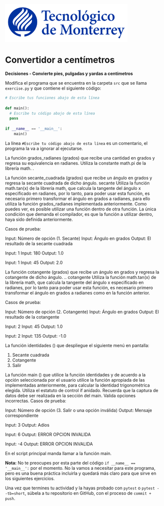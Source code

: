 ![Tec de Monterrey](../../images/logotecmty.png)
# Convertidor a centímetros
**Decisiones - Convierte pies, pulgadas y yardas a centímetros**

Modifica el programa que se encuentra en la carpeta `src` que se llama
`exercise.py` y que contiene el siguiente código:

```python
# Escribe tus funciones abajo de esta línea

def main():
  # Escribe tu código abajo de esta línea
  pass

if __name__ == '__main__':
    main()
```
La línea `#Escribe tu código abajo de esta línea` es un comentario,
el programa la va a ignorar al ejecutarse.

La función grados_radianes (grados) que recibe una cantidad en grados y regresa su equivalencia en radianes. Utiliza la constante math.pi de la librería math.
.

La función secante_cuadrada (grados) que recibe un ángulo en grados y regresa la secante cuadrada de dicho ángulo. 
secante
Utiliza la función math.tan(x) de la librería math, que calcula la tangente del ángulo x especificado en radianes, por lo tanto, para poder usar esta función, es necesario primero transformar el ángulo en grados a radianes, para ello utiliza la función grados_radianes implementada anteriormente. Como puedes ver, es posible utilizar una función dentro de otra función. La única condición que demanda el compilador, es que la función a utilizar dentro, haya sido definida anteriormente. 

Casos de prueba:

Input: Número de opción (1. Secante)
Input: Ángulo en grados
Output: El resultado de la secante cuadrada

Input: 1
Input: 180
Output: 1.0

Input: 1
Input: 45
Output: 2.0

La función cotangente (grados) que recibe un ángulo en grados y regresa la cotangente de dicho ángulo.  ..
cotangente
Utiliza la función math.tan(x) de la librería math, que calcula la tangente del ángulo x especificado en radianes, por lo tanto para poder usar esta función, es necesario primero transformar el ángulo en grados a radianes como en la función anterior.

Casos de prueba:

Input: Número de opción (2. Cotangente)
Input: Ángulo en grados
Output: El resultado de la cotangente

Input: 2
Input: 45
Output: 1.0

Input: 2
Input: 135
Output: -1.0

La función identidades () que despliegue el siguiente menú en pantalla:
1. Secante cuadrada
2. Cotangente
3. Salir
 
La función main () que utilice la función identidades y de acuerdo a la opción seleccionada por el usuario utilice la función apropiada de las implementadas anteriormente, para calcular la identidad trigonométrica elegida. Utiliza el estatuto de control if anidado. Recuerda que la captura de datos debe ser realizada en la sección del main. Valida opciones incorrectas.
Casos de prueba:

Input: Número de opción (3. Salir o una opción inválida)
Output: Mensaje correspondiente

Input: 3
Output: Adios

Input: 6
Output: ERROR OPCION INVALIDA

Input: -4
Output: ERROR OPCION INVALIDA

En el script principal manda llamar a la función main.

**Nota:** No te preocupes por esta parte del código
`if __name__ == '__main__':` por el momento. No la vamos a necesitar para
este programa, pero es una buena práctica incluirla y quedará más
claro para que sirve en los siguientes ejercicios.

Una vez que termines tu actividad y la hayas probado con `pytest` o `pytest --tb=short`,
súbela a tu repositorio en GitHub, con el proceso de `commit + push`.